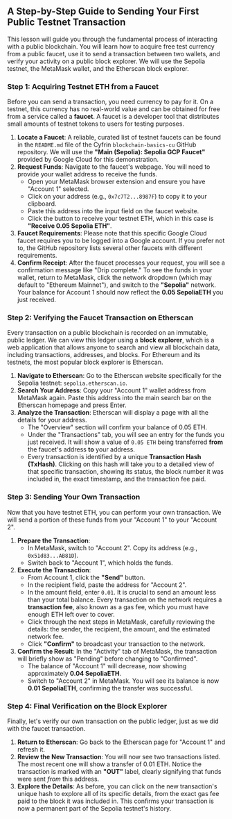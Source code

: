 ## A Step-by-Step Guide to Sending Your First Public Testnet Transaction

This lesson will guide you through the fundamental process of interacting with a public blockchain. You will learn how to acquire free test currency from a public faucet, use it to send a transaction between two wallets, and verify your activity on a public block explorer. We will use the Sepolia testnet, the MetaMask wallet, and the Etherscan block explorer.

### Step 1: Acquiring Testnet ETH from a Faucet

Before you can send a transaction, you need currency to pay for it. On a testnet, this currency has no real-world value and can be obtained for free from a service called a **faucet**. A faucet is a developer tool that distributes small amounts of testnet tokens to users for testing purposes.

1.  **Locate a Faucet**: A reliable, curated list of testnet faucets can be found in the `README.md` file of the Cyfrin `blockchain-basics-cu` GitHub repository. We will use the **"Main (Sepolia): Sepolia GCP Faucet"** provided by Google Cloud for this demonstration.
2.  **Request Funds**: Navigate to the faucet's webpage. You will need to provide your wallet address to receive the funds.
    *   Open your MetaMask browser extension and ensure you have "Account 1" selected.
    *   Click on your address (e.g., `0x7c7T2...8987F`) to copy it to your clipboard.
    *   Paste this address into the input field on the faucet website.
    *   Click the button to receive your testnet ETH, which in this case is **"Receive 0.05 Sepolia ETH"**.
3.  **Faucet Requirements**: Please note that this specific Google Cloud faucet requires you to be logged into a Google account. If you prefer not to, the GitHub repository lists several other faucets with different requirements.
4.  **Confirm Receipt**: After the faucet processes your request, you will see a confirmation message like "Drip complete." To see the funds in your wallet, return to MetaMask, click the network dropdown (which may default to "Ethereum Mainnet"), and switch to the **"Sepolia"** network. Your balance for Account 1 should now reflect the **0.05 SepoliaETH** you just received.

### Step 2: Verifying the Faucet Transaction on Etherscan

Every transaction on a public blockchain is recorded on an immutable, public ledger. We can view this ledger using a **block explorer**, which is a web application that allows anyone to search and view all blockchain data, including transactions, addresses, and blocks. For Ethereum and its testnets, the most popular block explorer is Etherscan.

1.  **Navigate to Etherscan**: Go to the Etherscan website specifically for the Sepolia testnet: `sepolia.etherscan.io`.
2.  **Search Your Address**: Copy your "Account 1" wallet address from MetaMask again. Paste this address into the main search bar on the Etherscan homepage and press Enter.
3.  **Analyze the Transaction**: Etherscan will display a page with all the details for your address.
    *   The "Overview" section will confirm your balance of 0.05 ETH.
    *   Under the "Transactions" tab, you will see an entry for the funds you just received. It will show a value of `0.05 ETH` being transferred **from** the faucet's address **to** your address.
    *   Every transaction is identified by a unique **Transaction Hash (TxHash)**. Clicking on this hash will take you to a detailed view of that specific transaction, showing its status, the block number it was included in, the exact timestamp, and the transaction fee paid.

### Step 3: Sending Your Own Transaction

Now that you have testnet ETH, you can perform your own transaction. We will send a portion of these funds from your "Account 1" to your "Account 2".

1.  **Prepare the Transaction**:
    *   In MetaMask, switch to "Account 2". Copy its address (e.g., `0x51d83...AB81D`).
    *   Switch back to "Account 1", which holds the funds.
2.  **Execute the Transaction**:
    *   From Account 1, click the **"Send"** button.
    *   In the recipient field, paste the address for "Account 2".
    *   In the amount field, enter `0.01`. It is crucial to send an amount less than your total balance. Every transaction on the network requires a **transaction fee**, also known as a gas fee, which you must have enough ETH left over to cover.
    *   Click through the next steps in MetaMask, carefully reviewing the details: the sender, the recipient, the amount, and the estimated network fee.
    *   Click **"Confirm"** to broadcast your transaction to the network.
3.  **Confirm the Result**: In the "Activity" tab of MetaMask, the transaction will briefly show as "Pending" before changing to "Confirmed".
    *   The balance of "Account 1" will decrease, now showing approximately **0.04 SepoliaETH**.
    *   Switch to "Account 2" in MetaMask. You will see its balance is now **0.01 SepoliaETH**, confirming the transfer was successful.

### Step 4: Final Verification on the Block Explorer

Finally, let's verify our own transaction on the public ledger, just as we did with the faucet transaction.

1.  **Return to Etherscan**: Go back to the Etherscan page for "Account 1" and refresh it.
2.  **Review the New Transaction**: You will now see two transactions listed. The most recent one will show a transfer of 0.01 ETH. Notice the transaction is marked with an **"OUT"** label, clearly signifying that funds were sent *from* this address.
3.  **Explore the Details**: As before, you can click on the new transaction's unique hash to explore all of its specific details, from the exact gas fee paid to the block it was included in. This confirms your transaction is now a permanent part of the Sepolia testnet's history.